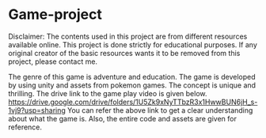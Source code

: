 # Game-project
Disclaimer: The contents used in this project are from different resources available online. This project is done strictly for educational
purposes. If any original creator of the basic resources wants it to be removed from this project, please contact me.

The genre of this game is adventure and education. 
The game is developed by using unity and assets from pokemon games. The concept is unique and thrilling.
The drive link to the game play video is given below.
https://drive.google.com/drive/folders/1U5Zk9xNyTTbzR3x1HwwBUN6jH_s-1vj9?usp=sharing
You can refer the above link to get a clear understanding about what the game is.
Also, the entire code and assets are given for reference.

